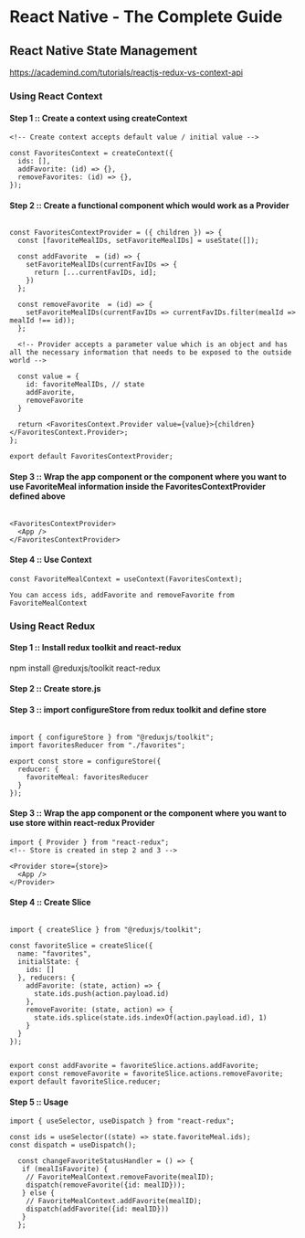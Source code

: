 # React Native - The Complete Guide

## React Native State Management

https://academind.com/tutorials/reactjs-redux-vs-context-api


### Using React Context

#### Step 1 :: Create a context using createContext

```
<!-- Create context accepts default value / initial value -->

const FavoritesContext = createContext({
  ids: [],
  addFavorite: (id) => {},
  removeFavorites: (id) => {},
});

```

#### Step 2 :: Create a functional component which would work as a Provider

```

const FavoritesContextProvider = ({ children }) => {
  const [favoriteMealIDs, setFavoriteMealIDs] = useState([]);

  const addFavorite  = (id) => {
    setFavoriteMealIDs(currentFavIDs => {
      return [...currentFavIDs, id];
    })
  };

  const removeFavorite  = (id) => {
    setFavoriteMealIDs(currentFavIDs => currentFavIDs.filter(mealId => mealId !== id));
  };

  <!-- Provider accepts a parameter value which is an object and has all the necessary information that needs to be exposed to the outside world -->

  const value = {
    id: favoriteMealIDs, // state
    addFavorite,
    removeFavorite
  }

  return <FavoritesContext.Provider value={value}>{children}</FavoritesContext.Provider>;
};

export default FavoritesContextProvider;

```


#### Step 3 :: Wrap the app component or the component where you want to use FavoriteMeal information inside the FavoritesContextProvider defined above

```

<FavoritesContextProvider>
  <App />        
</FavoritesContextProvider>

```

#### Step 4 :: Use Context

```
const FavoriteMealContext = useContext(FavoritesContext);

You can access ids, addFavorite and removeFavorite from FavoriteMealContext

```

### Using React Redux

#### Step 1 :: Install redux toolkit and react-redux

npm install @reduxjs/toolkit react-redux


#### Step 2 :: Create store.js

#### Step 3 :: import configureStore from redux toolkit and define store

```

import { configureStore } from "@reduxjs/toolkit";
import favoritesReducer from "./favorites";

export const store = configureStore({
  reducer: {
    favoriteMeal: favoritesReducer
  }
});
```

#### Step 3 :: Wrap the app component or the component where you want to use store within react-redux Provider 
```
import { Provider } from "react-redux";
<!-- Store is created in step 2 and 3 -->

<Provider store={store}>
  <App />        
</Provider>

```


#### Step 4 :: Create Slice

```

import { createSlice } from "@reduxjs/toolkit";

const favoriteSlice = createSlice({
  name: "favorites",
  initialState: {
    ids: []
  }, reducers: {
    addFavorite: (state, action) => {
      state.ids.push(action.payload.id)
    },
    removeFavorite: (state, action) => {
      state.ids.splice(state.ids.indexOf(action.payload.id), 1)
    }
  }
});


export const addFavorite = favoriteSlice.actions.addFavorite;
export const removeFavorite = favoriteSlice.actions.removeFavorite;
export default favoriteSlice.reducer;

```

#### Step 5 :: Usage

```
import { useSelector, useDispatch } from "react-redux";

const ids = useSelector((state) => state.favoriteMeal.ids);
const dispatch = useDispatch();

  const changeFavoriteStatusHandler = () => {
   if (mealIsFavorite) {
    // FavoriteMealContext.removeFavorite(mealID);
    dispatch(removeFavorite({id: mealID}));
   } else {
    // FavoriteMealContext.addFavorite(mealID);
    dispatch(addFavorite({id: mealID}))
   }
  };


```